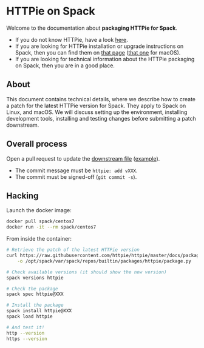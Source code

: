 # HTTPie on Spack

Welcome to the documentation about **packaging HTTPie for Spack**.

- If you do not know HTTPie, have a look [here](https://httpie.io/cli).
- If you are looking for HTTPie installation or upgrade instructions on Spack, then you can find them on [that page](https://httpie.io/docs#spack-linux) ([that one](https://httpie.io/docs#spack-macos) for macOS).
- If you are looking for technical information about the HTTPie packaging on Spack, then you are in a good place.

## About

This document contains technical details, where we describe how to create a patch for the latest HTTPie version for Spack. They apply to Spack on Linux, and macOS.
We will discuss setting up the environment, installing development tools, installing and testing changes before submitting a patch downstream.

## Overall process

Open a pull request to update the [downstream file](https://github.com/spack/spack/blob/develop/var/spack/repos/builtin/packages/httpie/package.py) ([example](https://github.com/spack/spack/pull/25888)).

- The commit message must be `httpie: add vXXX`.
- The commit must be signed-off (`git commit -s`).

## Hacking

Launch the docker image:

```bash
docker pull spack/centos7
docker run -it --rm spack/centos7
```

From inside the container:

```bash
# Retrieve the patch of the latest HTTPie version
curl https://raw.githubusercontent.com/httpie/httpie/master/docs/packaging/spack/package.py \
    -o /opt/spack/var/spack/repos/builtin/packages/httpie/package.py

# Check available versions (it should show the new version)
spack versions httpie

# Check the package
spack spec httpie@XXX

# Install the package
spack install httpie@XXX
spack load httpie

# And test it!
http --version
https --version
```
